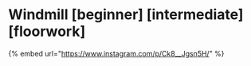 # Windmill \[beginner] \[intermediate] \[floorwork]

{% embed url="https://www.instagram.com/p/Ck8__Jgsn5H/" %}
